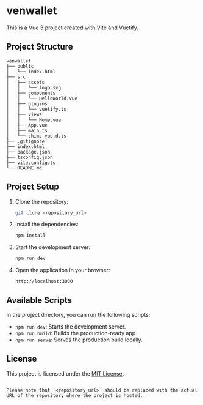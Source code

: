 # venwallet

This is a Vue 3 project created with Vite and Vuetify.

## Project Structure

```
venwallet
├── public
│   └── index.html
├── src
│   ├── assets
│   │   └── logo.svg
│   ├── components
│   │   └── HelloWorld.vue
│   ├── plugins
│   │   └── vuetify.ts
│   ├── views
│   │   └── Home.vue
│   ├── App.vue
│   ├── main.ts
│   └── shims-vue.d.ts
├── .gitignore
├── index.html
├── package.json
├── tsconfig.json
├── vite.config.ts
└── README.md
```

## Project Setup

1. Clone the repository:

   ```bash
   git clone <repository_url>
   ```

2. Install the dependencies:

   ```bash
   npm install
   ```

3. Start the development server:

   ```bash
   npm run dev
   ```

4. Open the application in your browser:

   ```
   http://localhost:3000
   ```

## Available Scripts

In the project directory, you can run the following scripts:

- `npm run dev`: Starts the development server.
- `npm run build`: Builds the production-ready app.
- `npm run serve`: Serves the production build locally.

## License

This project is licensed under the [MIT License](LICENSE).
```

Please note that `<repository_url>` should be replaced with the actual URL of the repository where the project is hosted.